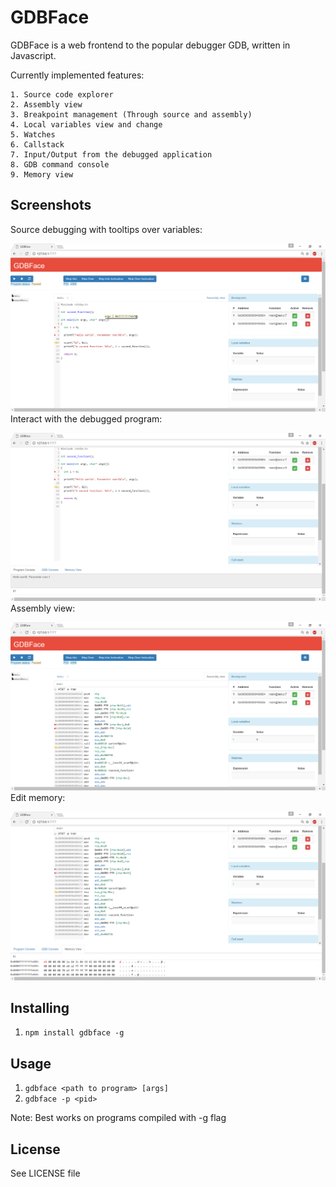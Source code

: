 # GDBFace

GDBFace is a web frontend to the popular debugger GDB, written in Javascript.

Currently implemented features:

	1. Source code explorer
	2. Assembly view
	3. Breakpoint management (Through source and assembly)
	4. Local variables view and change
	5. Watches
	6. Callstack
	7. Input/Output from the debugged application
	8. GDB command console
	9. Memory view

## Screenshots

Source debugging with tooltips over variables:

![Source debugging](/docs/screenshots/src_debug.png?raw=true "Source debugging with program console")
Interact with the debugged program:

![Program console](/docs/screenshots/program_console.png?raw=true "Program console")
Assembly view:

![Assembly view](/docs/screenshots/asm.png?raw=true "Assembly view")
Edit memory:

![Hex view](/docs/screenshots/hex.png?raw=true "Hex view")

## Installing

   1. ```npm install gdbface -g```

## Usage

   1. ```gdbface <path to program> [args]```
   2. ```gdbface -p <pid>```
   
   Note: Best works on programs compiled with -g flag
   
## License

See LICENSE file
